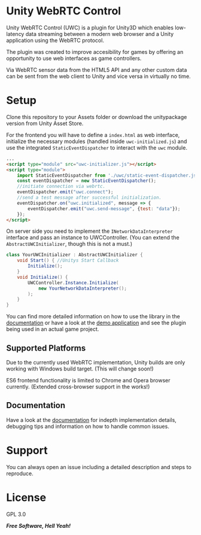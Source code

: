 # Unity WebRTC Control

Unity WebRTC Control (UWC) is a plugin for Unity3D which enables low-latency data streaming between a modern web browser and a Unity application using the WebRTC protocol.

The plugin was created to improve accesibility for games by offering an opportunity to use web interfaces as game controllers.

Via WebRTC sensor data from the HTML5 API and any other custom data can be sent from the web client to Unity and vice versa in virtually no time.

# Setup

Clone this repository to your Assets folder or download the unitypackage version from Unity Asset Store.

For the frontend you will have to define a `index.html` as web interface, initialize the necessary modules (handled inside `uwc-initialized.js`) and use the integrated `StaticEventDispatcher` to interact with the `uwc` module.

```HTML
...
<script type="module" src="uwc-initializer.js"></script>
<script type="module">
    import StaticEventDispatcher from './uwc/static-event-dispatcher.js';
    const eventDispatcher = new StaticEventDispatcher();
    //initiate connection via webrtc.
    eventDispatcher.emit("uwc.connect");
    //send a test message after successful initialization.
    eventDispatcher.on("uwc.initialized", message => {
        eventDispatcher.emit("uwc.send-message", {test: "data"});
    });
</script>
```

On server side you need to implement the `INetworkDataInterpreter` interface and pass an instance to UWCController.
(You can extend the `AbstractUWCInitializer`, though this is not a must.)

```c#
class YourUWCInitializer : AbstractUWCInitializer {
    void Start() { //Unitys Start Callback
        Initialize();
    }
    void Initialize() {
        UWCController.Instance.Initialize(
            new YourNetworkDataInterpreter();
        );
    }
}
```

You can find more detailed information on how to use the library in the [documentation][documentation-link] or have a look at the [demo application][triangler-mwc] and see the plugin being used in an actual game project.

## Supported Platforms

Due to the currently used WebRTC implementation, Unity builds are only working with Windows build target. (This will change soon!)

ES6 frontend functionality is limited to Chrome and Opera browser currently.
(Extended cross-browser support in the works!)

## Documentation

Have a look at the [documentation][documentation-link] for indepth implementation details, debugging tips and information on how to handle common issues.

# Support

You can always open an issue including a detailed description and steps to reproduce.

# License

GPL 3.0

**_Free Software, Hell Yeah!_**

[documentation-link]: https://github.com/ein-bandit/unity-webrtc-control/blob/master/DOCS.md
[triangler-mwc]: https://github.com/ein-bandit/triangler-mwc
